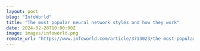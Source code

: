 ```yaml
---
layout: post
blog: "InfoWorld"
title: "The most popular neural network styles and how they work"
date: 2024-02-28T10:00:00Z
image: images/infoworld.png
remote_url: "https://www.infoworld.com/article/3713023/the-most-popular-neural-network-styles-and-how-they-work.html#tk.rss_applicationdevelopment"
---
```

